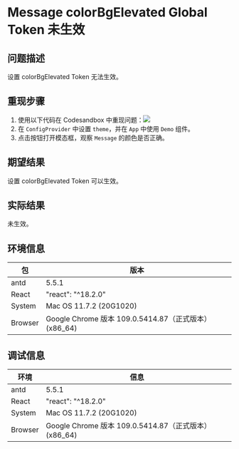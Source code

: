# Message colorBgElevated Global Token 未生效

## 问题描述

设置 colorBgElevated Token 无法生效。

## 重现步骤

1. 使用以下代码在 Codesandbox 中重现问题：[![](https://codesandbox.io/static/img/play-codesandbox.svg)](https://codesandbox.io/s/geng-xin-xiao-xi-nei-rong-antd-5-5-1-forked-ci8vin?file=/index.tsx:283-298)
2. 在 `ConfigProvider` 中设置 `theme`，并在 `App` 中使用 `Demo` 组件。
3. 点击按钮打开模态框，观察 `Message` 的颜色是否正确。

## 期望结果

设置 colorBgElevated Token 可以生效。

## 实际结果

未生效。

## 环境信息

| 包      | 版本                                                  |
| ------- | ----------------------------------------------------- |
| antd    | 5.5.1                                                 |
| React   | "react": "^18.2.0"                                    |
| System  | Mac OS 11.7.2 (20G1020)                               |
| Browser | Google Chrome 版本 109.0.5414.87（正式版本） (x86_64) |

## 调试信息

| 环境    | 信息                                                  |
| ------- | ----------------------------------------------------- |
| antd    | 5.5.1                                                 |
| React   | "react": "^18.2.0"                                    |
| System  | Mac OS 11.7.2 (20G1020)                               |
| Browser | Google Chrome 版本 109.0.5414.87（正式版本） (x86_64) |

<!-- generated by ant-design-issue-helper. DO NOT REMOVE -->
